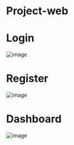 # Project-web

# Login
![image](https://github.com/ekakur878/Project-web/assets/54816701/37c8f7a4-5ee3-4219-86da-8647731c76a2)

# Register
![image](https://github.com/ekakur878/Project-web/assets/54816701/ea16f6bb-4338-44b7-8b1a-f891eb112cbc)

# Dashboard
![image](https://github.com/ekakur878/Project-web/assets/54816701/688bcd64-f7f7-449d-91bd-c22934a9331e)
